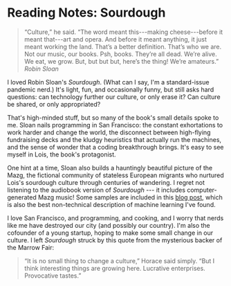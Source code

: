 # Reading Notes: Sourdough

> “Culture,” he said. “The word meant this---making cheese---before it meant
> that---art and opera. And before it meant anything, it just meant working the
> land. That’s a better definition. That’s who we are. Not our music, our
> books. Psh, books. They’re all dead. We’re alive. We eat, we grow. But, but
> but but, here’s the thing! We’re amateurs.”\
> <cite>Robin Sloan</cite>

I loved Robin Sloan's *Sourdough*. (What can I say, I'm a standard-issue
pandemic nerd.) It's light, fun, and occasionally funny, but still asks hard
questions: can technology further our culture, or only erase it? Can culture be
shared, or only appropriated?

That's high-minded stuff, but so many of the book's small details spoke to me.
Sloan nails programming in San Francisco: the constant exhortations to work
harder and change the world, the disconnect between high-flying fundraising
decks and the kludgy heuristics that actually run the machines, and the sense
of wonder that a coding breakthrough brings. It's easy to see myself in Lois,
the book's protagonist.

One hint at a time, Sloan also builds a hauntingly beautiful picture of the
Mazg, the fictional community of stateless European migrants who nurtured
Lois's sourdough culture through centuries of wandering. I regret not listening
to the audiobook version of *Sourdough* --- it includes computer-generated Mazg
music! Some samples are included in this [blog
post](https://www.mcdbooks.com/features/sourdough), which is also the best
non-technical description of machine learning I've found.

I love San Francisco, and programming, and cooking, and I worry that nerds like
me have destroyed our city (and possibly our country). I'm also the cofounder of
a young startup, hoping to make some small change in our culture. I left
*Sourdough* struck by this quote from the mysterious backer of the Marrow
Fair:

> “It is no small thing to change a culture,” Horace said simply. “But I think
> interesting things are growing here. Lucrative enterprises. Provocative
> tastes.”

